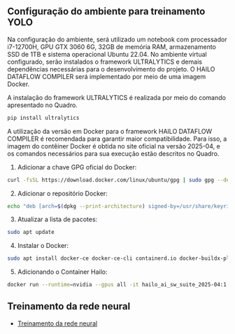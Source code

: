 ## Configuração do ambiente para treinamento YOLO

Na configuração do ambiente, será utilizado um notebook com processador i7-12700H, GPU GTX 3060 6G, 32GB de memória RAM, armazenamento SSD de 1TB e sistema operacional Ubuntu 22.04. 
No ambiente virtual configurado, serão instalados o framework ULTRALYTICS e demais dependências necessárias para o desenvolvimento do projeto. O HAILO DATAFLOW COMPILER será implementado por meio de uma imagem Docker.

A instalação do framework ULTRALYTICS é realizada por meio do comando apresentado no Quadro. 

```bash
pip install ultralytics
```

A utilização da versão em Docker para o framework HAILO DATAFLOW COMPILER é recomendada para garantir maior compatibilidade. 
Para isso, a imagem do contêiner Docker é obtida no site oficial na versão 2025-04, e os comandos necessários para sua execução estão descritos no Quadro.

1. Adicionar a chave GPG oficial do Docker: 
```bash
curl -fsSL https://download.docker.com/linux/ubuntu/gpg | sudo gpg --dearmor -o /usr/share/keyrings/docker-archive-keyring.gpg 
```
2. Adicionar o repositório Docker: 
```bash
echo "deb [arch=$(dpkg --print-architecture) signed-by=/usr/share/keyrings/docker-archive-keyring.gpg] https://download.docker.com/linux/ubuntu $(lsb_release -cs) stable" | sudo tee /etc/apt/sources.list.d/docker.list > /dev/null 
```
3. Atualizar a lista de pacotes: 
```bash
sudo apt update 
```
4. Instalar o Docker: 
```bash
sudo apt install docker-ce docker-ce-cli containerd.io docker-buildx-plugin docker-compose-plugin 
```
5. Adicionando o Container Hailo: 
```bash
docker run --runtime=nvidia --gpus all -it hailo_ai_sw_suite_2025-04:1 /bin/bash 
```

## Treinamento da rede neural

- [Treinamento da rede neural](./docs/Treinamento_da_rede_neural.md)

